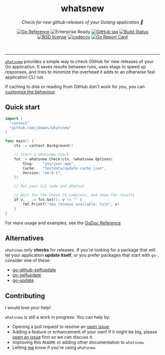 <!--
  Attractive html formatting for rendering in github. sorry text editor
  readers! Besides the header and section links, everything should be clean and
  readable.
-->
<h1 align="center">whatsnew</h1>
<p align="center"><i>Check for new github releases of your Golang application 🎊</i></p>

<div align="center">
  <a href="https://pkg.go.dev/github.com/jbowes/whatsnew"><img src="https://pkg.go.dev/badge/github.com/jbowes/whatsnew.svg" alt="Go Reference"></a>
  <img alt="Enterprise Ready" src="https://img.shields.io/badge/Enterprise-Ready-pink.svg" >
  <a href="https://github.com/jbowes/whatsnew/releases/latest"><img alt="GitHub tag" src="https://img.shields.io/github/tag/jbowes/whatsnew.svg"></a>
  <a href="https://github.com/jbowes/whatsnew/actions/workflows/go.yml"><img alt="Build Status" src="https://github.com/jbowes/whatsnew/actions/workflows/go.yml/badge.svg?branch=main"></a>
  <a href="./LICENSE"><img alt="BSD license" src="https://img.shields.io/badge/license-BSD-blue.svg"></a>
  <a href="https://codecov.io/gh/jbowes/whatsnew"><img alt="codecov" src="https://img.shields.io/codecov/c/github/jbowes/whatsnew.svg"></a>
  <a href="https://goreportcard.com/report/github.com/jbowes/whatsnew"><img alt="Go Report Card" src="https://goreportcard.com/badge/github.com/jbowes/whatsnew"></a>
</div><br /><br />

---

[`whatsnew`][godoc] provides a simple way to check GitHub for new releases of
your Go application. It saves results between runs, uses etags to speed up responses, and tries to minimize the overhead it adds to an otherwise fast
application CLI run.

If caching to disk or reading from GitHub don't work for you, you can
[customize the behaviour][impl].

## Quick start

```go
import (
  "context"
  "github.com/jbowes/whatsnew"
)

func main() {
	ctx := context.Background()

	// Start a whatsnew Check
	fut := whatsnew.Check(ctx, &whatsnew.Options{
		Slug:    "you/your-app",
		Cache:   "testdata/update-cache.json",
		Version: "v0.0.1",
	})

	// Run your CLI code and whatnot

	// Wait for the Check to complete, and show the results
	if v, _ := fut.Get(); v != "" {
		fmt.Printf("new release available: %s\n", v)
	}
}
```

For more usage and examples, see the [GoDoc Reference][godoc]

## Alternatives

`whatsnew` only **checks** for releases. If you're looking for a package that
will let your application **update itself**, or you prefer packages that start
with `go-`, consider one of these:
- [go-github-selfupdate](https://github.com/rhysd/go-github-selfupdate)
- [go-selfupdate](https://github.com/sanbornm/go-selfupdate)
- [go-update](https://github.com/inconshreveable/go-update)

## Contributing

I would love your help!

`whatsnew` is still a work in progress. You can help by:

- Opening a pull request to resolve an [open issue][issues].
- Adding a feature or enhancement of your own! If it might be big, please
  [open an issue][enhancement] first so we can discuss it.
- Improving this `README` or adding other documentation to `whatsnew`.
- Letting [me] know if you're using `whatsnew`.

[godoc]: https://pkg.go.dev/github.com/jbowes/whatsnew
[impl]: https://pkg.go.dev/github.com/jbowes/whatsnew/impl

[issues]: ./issues
[bug]: ./issues/new?labels=bug
[enhancement]: ./issues/new?labels=enhancement

[me]: https://twitter.com/jrbowes
